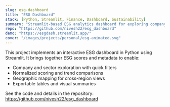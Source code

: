 ```yaml
---
slug: esg-dashboard
title: "ESG Dashboard"
stack: [Python, Streamlit, Finance, Dashboard, Sustainability]
summary: "Streamlit-based ESG analytics dashboard for exploring company and sector-level sustainability scores with interactive charts, filters, and map views."
repo: "https://github.com/nivesh22/esg_dashboard"
demo: "https://esgdash.streamlit.app/"
cover: "/images/projects/personal/esg-animated.svg"
---
```


This project implements an interactive ESG dashboard in Python using Streamlit. It brings together ESG scores and metadata to enable:

- Company and sector exploration with quick filters
- Normalized scoring and trend comparisons
- Geographic mapping for cross-region views
- Exportable tables and visual summaries

See the code and details in the repository: https://github.com/nivesh22/esg_dashboard

